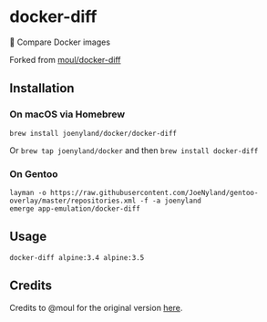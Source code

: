 # docker-diff

:whale: Compare Docker images

Forked from [moul/docker-diff][upstream-repo]

## Installation

### On macOS via Homebrew

`brew install joenyland/docker/docker-diff`

Or `brew tap joenyland/docker` and then `brew install docker-diff`

### On Gentoo

```
layman -o https://raw.githubusercontent.com/JoeNyland/gentoo-overlay/master/repositories.xml -f -a joenyland
emerge app-emulation/docker-diff
```

## Usage

```
docker-diff alpine:3.4 alpine:3.5
```

## Credits

Credits to @moul for the original version [here][upstream-repo].

[upstream-repo]: https://github.com/moul/docker-diff

